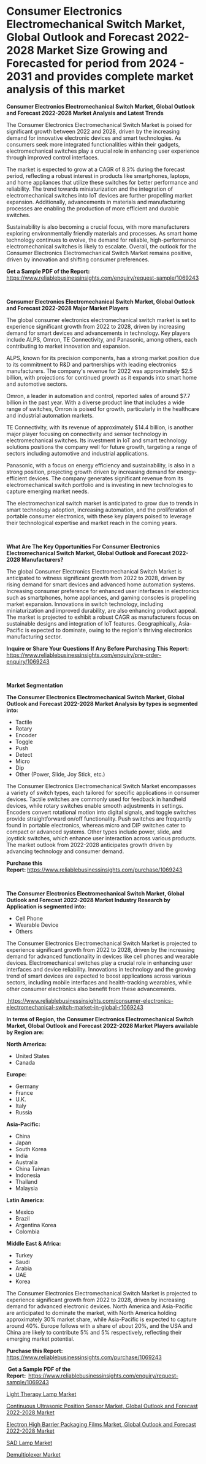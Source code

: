 <p><h1>Consumer Electronics Electromechanical Switch Market, Global Outlook and Forecast 2022-2028 Market Size Growing and Forecasted for period from 2024 - 2031 and provides complete market analysis of this market</h1></p><p><strong>Consumer Electronics Electromechanical Switch Market, Global Outlook and Forecast 2022-2028 Market Analysis and Latest Trends</strong></p>
<p><p>The Consumer Electronics Electromechanical Switch Market is poised for significant growth between 2022 and 2028, driven by the increasing demand for innovative electronic devices and smart technologies. As consumers seek more integrated functionalities within their gadgets, electromechanical switches play a crucial role in enhancing user experience through improved control interfaces. </p><p>The market is expected to grow at a CAGR of 8.3% during the forecast period, reflecting a robust interest in products like smartphones, laptops, and home appliances that utilize these switches for better performance and reliability. The trend towards miniaturization and the integration of electromechanical switches into IoT devices are further propelling market expansion. Additionally, advancements in materials and manufacturing processes are enabling the production of more efficient and durable switches.</p><p>Sustainability is also becoming a crucial focus, with more manufacturers exploring environmentally friendly materials and processes. As smart home technology continues to evolve, the demand for reliable, high-performance electromechanical switches is likely to escalate. Overall, the outlook for the Consumer Electronics Electromechanical Switch Market remains positive, driven by innovation and shifting consumer preferences.</p></p>
<p><strong>Get a Sample PDF of the Report:&nbsp;</strong> <a href="https://www.reliablebusinessinsights.com/enquiry/request-sample/1069243?utm_campaign=41&utm_medium=2&utm_source=Github&utm_content=ia&utm_term=04122024&utm_id=consumer-electronics-electromechanical-switch-market-global-outlook-and-forecast-2022-2028">https://www.reliablebusinessinsights.com/enquiry/request-sample/1069243</a></p>
<p>&nbsp;</p>
<p><strong>Consumer Electronics Electromechanical Switch Market, Global Outlook and Forecast 2022-2028 Major Market Players</strong></p>
<p><p>The global consumer electronics electromechanical switch market is set to experience significant growth from 2022 to 2028, driven by increasing demand for smart devices and advancements in technology. Key players include ALPS, Omron, TE Connectivity, and Panasonic, among others, each contributing to market innovation and expansion.</p><p>ALPS, known for its precision components, has a strong market position due to its commitment to R&D and partnerships with leading electronics manufacturers. The company's revenue for 2022 was approximately $2.5 billion, with projections for continued growth as it expands into smart home and automotive sectors.</p><p>Omron, a leader in automation and control, reported sales of around $7.7 billion in the past year. With a diverse product line that includes a wide range of switches, Omron is poised for growth, particularly in the healthcare and industrial automation markets.</p><p>TE Connectivity, with its revenue of approximately $14.4 billion, is another major player focusing on connectivity and sensor technology in electromechanical switches. Its investment in IoT and smart technology solutions positions the company well for future growth, targeting a range of sectors including automotive and industrial applications.</p><p>Panasonic, with a focus on energy efficiency and sustainability, is also in a strong position, projecting growth driven by increasing demand for energy-efficient devices. The company generates significant revenue from its electromechanical switch portfolio and is investing in new technologies to capture emerging market needs.</p><p>The electromechanical switch market is anticipated to grow due to trends in smart technology adoption, increasing automation, and the proliferation of portable consumer electronics, with these key players poised to leverage their technological expertise and market reach in the coming years.</p></p>
<p>&nbsp;</p>
<p><strong>What Are The Key Opportunities For Consumer Electronics Electromechanical Switch Market, Global Outlook and Forecast 2022-2028 Manufacturers?</strong></p>
<p><p>The global Consumer Electronics Electromechanical Switch Market is anticipated to witness significant growth from 2022 to 2028, driven by rising demand for smart devices and advanced home automation systems. Increasing consumer preference for enhanced user interfaces in electronics such as smartphones, home appliances, and gaming consoles is propelling market expansion. Innovations in switch technology, including miniaturization and improved durability, are also enhancing product appeal. The market is projected to exhibit a robust CAGR as manufacturers focus on sustainable designs and integration of IoT features. Geographically, Asia-Pacific is expected to dominate, owing to the region's thriving electronics manufacturing sector.</p></p>
<p><strong>Inquire or Share Your Questions If Any Before Purchasing This Report:</strong> <a href="https://www.reliablebusinessinsights.com/enquiry/pre-order-enquiry/1069243?utm_campaign=41&utm_medium=2&utm_source=Github&utm_content=ia&utm_term=04122024&utm_id=consumer-electronics-electromechanical-switch-market-global-outlook-and-forecast-2022-2028">https://www.reliablebusinessinsights.com/enquiry/pre-order-enquiry/1069243</a></p>
<p>&nbsp;</p>
<p><strong>Market Segmentation</strong></p>
<p><strong>The Consumer Electronics Electromechanical Switch Market, Global Outlook and Forecast 2022-2028 Market Analysis by types is segmented into:</strong></p>
<p><ul><li>Tactile</li><li>Rotary</li><li>Encoder</li><li>Toggle</li><li>Push</li><li>Detect</li><li>Micro</li><li>Dip</li><li>Other (Power, Slide, Joy Stick, etc.)</li></ul></p>
<p><p>The Consumer Electronics Electromechanical Switch Market encompasses a variety of switch types, each tailored for specific applications in consumer devices. Tactile switches are commonly used for feedback in handheld devices, while rotary switches enable smooth adjustments in settings. Encoders convert rotational motion into digital signals, and toggle switches provide straightforward on/off functionality. Push switches are frequently found in portable electronics, whereas micro and DIP switches cater to compact or advanced systems. Other types include power, slide, and joystick switches, which enhance user interaction across various products. The market outlook from 2022-2028 anticipates growth driven by advancing technology and consumer demand.</p></p>
<p><strong>Purchase this Report:&nbsp;</strong><a href="https://www.reliablebusinessinsights.com/purchase/1069243?utm_campaign=41&utm_medium=2&utm_source=Github&utm_content=ia&utm_term=04122024&utm_id=consumer-electronics-electromechanical-switch-market-global-outlook-and-forecast-2022-2028">https://www.reliablebusinessinsights.com/purchase/1069243</a></p>
<p>&nbsp;</p>
<p><strong>The Consumer Electronics Electromechanical Switch Market, Global Outlook and Forecast 2022-2028 Market Industry Research by Application is segmented into:</strong></p>
<p><ul><li>Cell Phone</li><li>Wearable Device</li><li>Others</li></ul></p>
<p><p>The Consumer Electronics Electromechanical Switch Market is projected to experience significant growth from 2022 to 2028, driven by the increasing demand for advanced functionality in devices like cell phones and wearable devices. Electromechanical switches play a crucial role in enhancing user interfaces and device reliability. Innovations in technology and the growing trend of smart devices are expected to boost applications across various sectors, including mobile interfaces and health-tracking wearables, while other consumer electronics also benefit from these advancements.</p></p>
<p><a href="https://www.reliablebusinessinsights.com/consumer-electronics-electromechanical-switch-market-in-global-r1069243?utm_campaign=41&utm_medium=2&utm_source=Github&utm_content=ia&utm_term=04122024&utm_id=consumer-electronics-electromechanical-switch-market-global-outlook-and-forecast-2022-2028">&nbsp;https://www.reliablebusinessinsights.com/consumer-electronics-electromechanical-switch-market-in-global-r1069243</a></p>
<p><strong>In terms of Region, the Consumer Electronics Electromechanical Switch Market, Global Outlook and Forecast 2022-2028 Market Players available by Region are:</strong></p>
<p>
    <p> <strong> North America: </strong>
        <ul>
            <li>United States</li>
            <li>Canada</li>
        </ul>
        </p> 
    <p> <strong> Europe: </strong>
        <ul>
            <li>Germany</li>
            <li>France</li>
            <li>U.K.</li>
            <li>Italy</li>
            <li>Russia</li>
        </ul>
        </p> 
    <p> <strong> Asia-Pacific: </strong>
        <ul>
            <li>China</li>
            <li>Japan</li>
            <li>South Korea</li>
            <li>India</li>
            <li>Australia</li>
            <li>China Taiwan</li>
            <li>Indonesia</li>
            <li>Thailand</li>
            <li>Malaysia</li>
        </ul>
        </p> 
    <p> <strong> Latin America: </strong>
        <ul>
            <li>Mexico</li>
            <li>Brazil</li>
            <li>Argentina Korea</li>
            <li>Colombia</li>
        </ul>
        </p> 
    <p> <strong> Middle East & Africa: </strong>
        <ul>
            <li>Turkey</li>
            <li>Saudi</li>
            <li>Arabia</li>
            <li>UAE</li>
            <li>Korea</li>
        </ul>
    </p>
    </p>
<p><p>The Consumer Electronics Electromechanical Switch Market is projected to experience significant growth from 2022 to 2028, driven by increasing demand for advanced electronic devices. North America and Asia-Pacific are anticipated to dominate the market, with North America holding approximately 30% market share, while Asia-Pacific is expected to capture around 40%. Europe follows with a share of about 20%, and the USA and China are likely to contribute 5% and 5% respectively, reflecting their emerging market potential.</p></p>
<p><strong>Purchase this Report: </strong><a href="https://www.reliablebusinessinsights.com/purchase/1069243?utm_campaign=41&utm_medium=2&utm_source=Github&utm_content=ia&utm_term=04122024&utm_id=consumer-electronics-electromechanical-switch-market-global-outlook-and-forecast-2022-2028">https://www.reliablebusinessinsights.com/purchase/1069243</a></p>
<p>&nbsp;<strong>Get a Sample PDF of the Report:&nbsp;&nbsp;</strong><a href="https://www.reliablebusinessinsights.com/enquiry/request-sample/1069243?utm_campaign=41&utm_medium=2&utm_source=Github&utm_content=ia&utm_term=04122024&utm_id=consumer-electronics-electromechanical-switch-market-global-outlook-and-forecast-2022-2028">https://www.reliablebusinessinsights.com/enquiry/request-sample/1069243</a></p>
<p><strong></strong></p>
<p><p><a href="https://issuu.com/reportprime-2/docs/light-therapy-lamp-market-size-2030.pptx?utm_campaign=41&utm_medium=2&utm_source=Github&utm_content=ia&utm_term=04122024&utm_id=consumer-electronics-electromechanical-switch-market-global-outlook-and-forecast-2022-2028">Light Therapy Lamp Market</a></p><p><a href="https://github.com/sca704osol/Market-Research-Report-List-1/blob/main/continuous-ultrasonic-position-sensor-market-global-outlook-and-forecast-2022-2028-market.md?utm_campaign=41&utm_medium=2&utm_source=Github&utm_content=ia&utm_term=04122024&utm_id=consumer-electronics-electromechanical-switch-market-global-outlook-and-forecast-2022-2028">Continuous Ultrasonic Position Sensor Market, Global Outlook and Forecast 2022-2028 Market</a></p><p><a href="https://github.com/nicoletavirag/Market-Research-Report-List-5/blob/main/electron-high-barrier-packaging-films-market-global-outlook-and-forecast-2022-2028-market.md?utm_campaign=41&utm_medium=2&utm_source=Github&utm_content=ia&utm_term=04122024&utm_id=consumer-electronics-electromechanical-switch-market-global-outlook-and-forecast-2022-2028">Electron High Barrier Packaging Films Market, Global Outlook and Forecast 2022-2028 Market</a></p><p><a href="https://issuu.com/reportprime-2/docs/sad-lamp-market-size-2030.pptx?utm_campaign=41&utm_medium=2&utm_source=Github&utm_content=ia&utm_term=04122024&utm_id=consumer-electronics-electromechanical-switch-market-global-outlook-and-forecast-2022-2028">SAD Lamp Market</a></p><p><a href="https://www.linkedin.com/pulse/emerging-trends-demultiplexer-market-global-outlook-future-qrkvc?utm_campaign=41&utm_medium=2&utm_source=Github&utm_content=ia&utm_term=04122024&utm_id=consumer-electronics-electromechanical-switch-market-global-outlook-and-forecast-2022-2028">Demultiplexer Market</a></p></p>